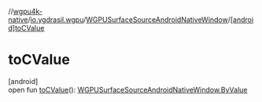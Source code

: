 //[wgpu4k-native](../../../index.md)/[io.ygdrasil.wgpu](../index.md)/[WGPUSurfaceSourceAndroidNativeWindow](index.md)/[[android]toCValue]([android]to-c-value.md)

# toCValue

[android]\
open fun [toCValue]([android]to-c-value.md)(): [WGPUSurfaceSourceAndroidNativeWindow.ByValue](../../io.ygdrasil.wgpu.android/-w-g-p-u-surface-source-android-native-window/-by-value/index.md)